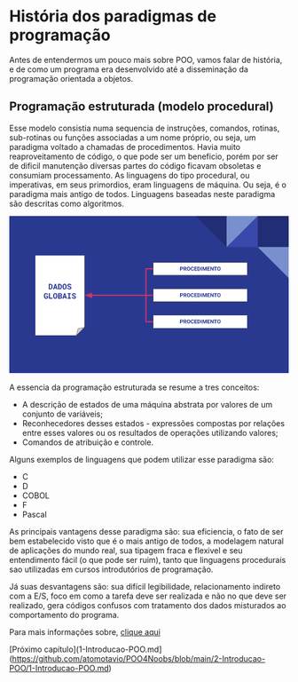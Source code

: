 # História dos paradigmas de programação

Antes de entendermos um pouco mais sobre POO, vamos falar de história, e de como um programa era desenvolvido até a disseminação da programação orientada a objetos.

## Programação estruturada (modelo procedural)
Esse modelo consistia numa sequencia de instruções, comandos, rotinas, sub-rotinas ou funções associadas a um nome próprio, ou seja, um paradigma voltado a chamadas de procedimentos. Havia muito reaproveitamento de código, o que pode ser um beneficio, porém por ser de dificil manutenção diversas partes do código ficavam obsoletas e consumiam processamento.
As linguagens do tipo procedural, ou imperativas, em seus primordios, eram linguagens de máquina. Ou seja, é o paradigma mais antigo de todos. Linguagens baseadas neste paradigma são descritas como algoritmos.

![diagrama procedural](img/procedural.png)

A essencia da programação estruturada se resume a tres conceitos:
- A descrição de estados de uma máquina abstrata por valores de um conjunto de variáveis;
- Reconhecedores desses estados - expressões compostas por relações entre esses valores ou os resultados de operações utilizando valores;
- Comandos de atribuição e controle.

Alguns exemplos de linguagens que podem utilizar esse paradigma são:
- C
- D
- COBOL
- F
- Pascal

As principais vantagens desse paradigma são: sua eficiencia, o fato de ser bem estabelecido visto que é o mais antigo de todos, a modelagem natural de aplicações do mundo real, sua tipagem fraca e flexivel e seu entendimento fácil (o que pode ser ruim), tanto que linguagens procedurais sao utilizadas em cursos introdutórios de programação.

Já suas desvantagens são: sua difícil legibilidade, relacionamento indireto com a E/S, foco em como a tarefa deve ser realizada e não no que deve ser realizado, gera códigos confusos com tratamento dos dados misturados ao comportamento do programa.

Para mais informações sobre, [clique aqui](https://pt.wikipedia.org/wiki/Programa%C3%A7%C3%A3o_imperativa#Origens)

[Próximo capítulo](1-Introducao-POO.md](https://github.com/atomotavio/POO4Noobs/blob/main/2-Introducao-POO/1-Introducao-POO.md)
